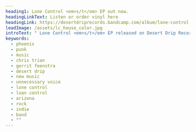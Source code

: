 ```yaml
---
heading1: Lone Control <em>s/t</em> EP out now.
headingLinkText: Listen or order vinyl here
headingLink: https://desertdriprecords.bandcamp.com/album/lone-control
leadImage: /assets/lc_house_color.jpg
introText: " Lone Control <em>s/t</em> EP released on Desert Drip Records."
keywords:
  - phoenix
  - punk
  - music
  - chris trian
  - gerrit feenstra
  - desert drip
  - new music
  - unnecessary voice
  - lone control
  - loan control
  - arizona
  - rock
  - indie
  - band
  - ""
---
```

